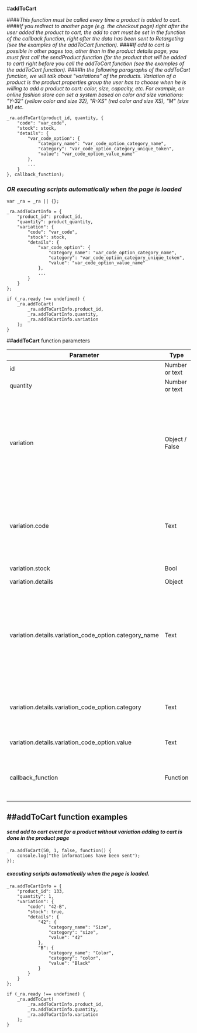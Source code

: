 #**addToCart**

####*This function must be called every time a product is added to cart.*
####*If you redirect to another page (e.g. the checkout page) right after the user added the product to cart, the add to cart must be set in the function of the callback function, right after the data has been sent to Retargeting (see the examples of the addToCart function).*
####*If add to cart is possible in other pages too, other than in the product details page, you must first call the sendProduct function (for the product that will be added to cart) right before you call the addToCart function (see the examples of the addToCart function).*
####*In the following paragraphs of the addToCart function, we will talk about "variations" of the products. Variation of a product is the product properties group the user has to choose when he is willing to add a product to cart: color, size, capacity, etc. For example, an online fashion store can set a system based on color and size variations: "Y-32" (yellow color and size 32), "R-XS" (red color and size XS), "M" (size M) etc.*

    _ra.addToCart(product_id, quantity, {
        "code": "var_code",
        "stock": stock,
        "details": {
            "var_code_option": {
                "category_name": "var_code_option_category_name",
                "category": "var_code_option_category_unique_token",
                "value": "var_code_option_value_name"
            },
            ...
        }
    }, callback_function);
	
### *OR executing scripts automatically when the page is loaded*
	
 	var _ra = _ra || {};

    _ra.addToCartInfo = {
        "product_id": product_id,
        "quantity": product_quantity, 
        "variation": {
            "code": "var_code",
            "stock": stock,
            "details": {
                "var_code_option": {
                    "category_name": "var_code_option_category_name",
                    "category": "var_code_option_category_unique_token",
                    "value": "var_code_option_value_name"
                },
                ...
            }
        }
    };
	
    if (_ra.ready !== undefined) {
        _ra.addToCart(
            _ra.addToCartInfo.product_id,
            _ra.addToCartInfo.quantity,
            _ra.addToCartInfo.variation
        );
    }
	
##**addToCart** function parameters

|    **Parameter**    |    **Type**    |    **Required**    |    **Description**    |
|---|---|---|---|
|  id  |  Number or text  |  Required  |  The ID of the product .  |
|  quantity  |  Number or text  |  Required  |  Product quantity.  |
|	variation	|	Object / False	|	Required	|	object with details about chosen variation details for the product added to cart. If the product does not have variation send false value. The object containing the details of the chosen variation has the following properties: code, details	|
|	variation.code	|	Text	|	Required	|	unique combination of properties that form the variation of product, separated by simple line (-). It is mandatory to use a simple dash (-) to separate the options of variation.	|
|	variation.stock	|	Bool	|	Required	|	false - out of stock, true - in stock	|
|	variation.details	|	Object	|	Required	|	The product name	|
|	variation.details.variation_code_option.category_name	|	Text	|	Required	|	 object that contains details about each variation option. Object details contains properties with the name of the property codes variation, and each property is an object containing the following properties: category_name, category, value	|
|	variation.details.variation_code_option.category	|	Text	|	Required	|	Unique token or unique id of the category to which it belongs variation_code_option property code	|
|	variation.details.variation_code_option.value	|	Text	|	Required	|	Full name of the variation_code_option property code	|
|	callback_function 	|	Function	|	Optional	|	With this parameter you can define a function that runs itself after the action's parent function executes.	|

##**addToCart function examples**
----------

#### *send add to cart event for a product without variation adding to cart is done in the product page*	
	_ra.addToCart(50, 1, false, function() {
        console.log("the informations have been sent");
    });
	
#### *executing scripts automatically when the page is loaded.*
	
	_ra.addToCartInfo = {
        "product_id": 133,
        "quantity": 1,
        "variation": {
            "code": "42-B",
            "stock": true,
            "details": {
                "42": {
                    "category_name": "Size",
                    "category": "size",
                    "value": "42"
                },
                "B": {
                    "category_name": "Color",
                    "category": "color",
                    "value": "Black"
                }
            }
        }
    };
	
    if (_ra.ready !== undefined) {
        _ra.addToCart(
            _ra.addToCartInfo.product_id,
            _ra.addToCartInfo.quantity,
            _ra.addToCartInfo.variation
        );
    }	

